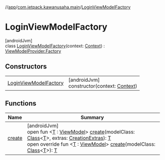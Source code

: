 //[app](../../../index.md)/[com.jetpack.kawanusaha.main](../index.md)/[LoginViewModelFactory](index.md)

# LoginViewModelFactory

[androidJvm]\
class [LoginViewModelFactory](index.md)(context: [Context](https://developer.android.com/reference/kotlin/android/content/Context.html)) : [ViewModelProvider.Factory](https://developer.android.com/reference/kotlin/androidx/lifecycle/ViewModelProvider.Factory.html)

## Constructors

| | |
|---|---|
| [LoginViewModelFactory](-login-view-model-factory.md) | [androidJvm]<br>constructor(context: [Context](https://developer.android.com/reference/kotlin/android/content/Context.html)) |

## Functions

| Name | Summary |
|---|---|
| [create](index.md#79759200%2FFunctions%2F-912451524) | [androidJvm]<br>open fun &lt;[T](index.md#79759200%2FFunctions%2F-912451524) : [ViewModel](https://developer.android.com/reference/kotlin/androidx/lifecycle/ViewModel.html)&gt; [create](index.md#79759200%2FFunctions%2F-912451524)(modelClass: [Class](https://developer.android.com/reference/kotlin/java/lang/Class.html)&lt;[T](index.md#79759200%2FFunctions%2F-912451524)&gt;, extras: [CreationExtras](https://developer.android.com/reference/kotlin/androidx/lifecycle/viewmodel/CreationExtras.html)): [T](index.md#79759200%2FFunctions%2F-912451524)<br>open override fun &lt;[T](create.md) : [ViewModel](https://developer.android.com/reference/kotlin/androidx/lifecycle/ViewModel.html)&gt; [create](create.md)(modelClass: [Class](https://developer.android.com/reference/kotlin/java/lang/Class.html)&lt;[T](create.md)&gt;): [T](create.md) |
